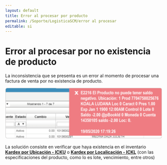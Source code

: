```yaml
---
layout: default
title: Error al procesar por producto
permalink: /Soporte/LogisticaSCM/error al procesar
editable: si
---
```

# Error al procesar por no existencia de producto  

La inconsistencia que se presenta es un error al momento de procesar una factura de venta por no existencia de producto.  

![](fac.png)  

La solución consiste en verificar que haya existencia en el inventario  [**Kardex por Ubicación - ICKU**](http://docs.oasiscom.com/Operacion/scm/inventarios/icosto/icku) o  [**Kardex por Localicación - ICKL**](http://docs.oasiscom.com/Operacion/scm/inventarios/icosto/ickl) (con las especificaciones del producto, como lo es lote, vencimiento, entre otros)
